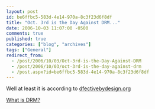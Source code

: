 ```yaml
---
layout: post
id: be6ffbc5-583d-4e14-970a-8c3f23d6f8df
title: "Oct. 3rd is the Day Against DRM..."
date: 2006-10-03 11:07:00 -0500
comments: true
published: true
categories: ["blog", "archives"]
tags: ["General"]
redirect_from: 
  - /post/2006/10/03/Oct-3rd-is-the-Day-Against-DRM
  - /post/2006/10/03/oct-3rd-is-the-day-against-drm
  - /post.aspx?id=be6ffbc5-583d-4e14-970a-8c3f23d6f8df
---
```

<!-- more -->
<P>Well at least it is according to <A href="http://defectivebydesign.org/en/blog/ten_things_for_oct3">dfectivebydesign.org</A></P>
<P><A href="http://defectivebydesign.org/en/what_is_drm_digital_restrictions_management">What is DRM?</A></P>

